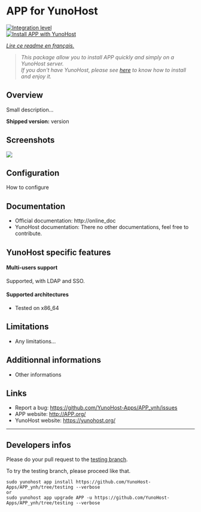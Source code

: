 # APP for YunoHost

[![Integration level](https://dash.yunohost.org/integration/APP.svg)](https://ci-apps.yunohost.org/jenkins/job/APP%20%28Community%29/lastBuild/consoleFull)  
[![Install APP with YunoHost](https://install-app.yunohost.org/install-with-yunohost.png)](https://install-app.yunohost.org/?app=APP)

*[Lire ce readme en français.](./README_fr.md)*

> *This package allow you to install APP quickly and simply on a YunoHost server.  
If you don't have YunoHost, please see [here](https://yunohost.org/#/install) to know how to install and enjoy it.*

## Overview
Small description...

**Shipped version:** version

## Screenshots

![](screenshot.png)

## Configuration

How to configure

## Documentation

 * Official documentation: http://online_doc
 * YunoHost documentation: There no other documentations, feel free to contribute.

## YunoHost specific features

#### Multi-users support

Supported, with LDAP and SSO.

#### Supported architectures

* Tested on x86_64

## Limitations

* Any limitations...

## Additionnal informations

* Other informations

## Links

 * Report a bug: https://github.com/YunoHost-Apps/APP_ynh/issues
 * APP website: http://APP.org/
 * YunoHost website: https://yunohost.org/

---

Developers infos
----------------

Please do your pull request to the [testing branch](https://github.com/YunoHost-Apps/APP_ynh/tree/testing).

To try the testing branch, please proceed like that.
```
sudo yunohost app install https://github.com/YunoHost-Apps/APP_ynh/tree/testing --verbose
or
sudo yunohost app upgrade APP -u https://github.com/YunoHost-Apps/APP_ynh/tree/testing --verbose
```
